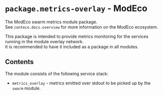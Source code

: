 # `package.metrics-overlay` - ModEco

The ModEco swarm metrics module package.  
See `conteco.docs.overview` for more information on the ModEco ecosystem.

This package is intended to provide metrics monitoring for the services running in the module overlay network.  
It is recommended to have it included as a package in all modules.

## Contents

The module consists of the following service stack:

 * `metrics_overlay` - metrics emitted over stdout to be picked up by the `swarm` module.
